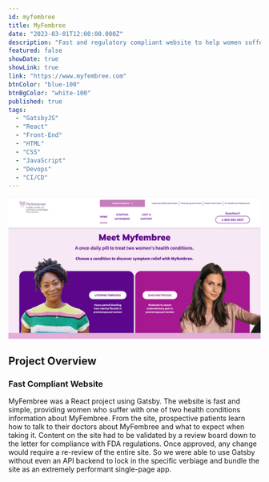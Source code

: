 ```yaml
---
id: myfembree
title: MyFembree
date: "2023-03-01T12:00:00.000Z"
description: "Fast and regulatory compliant website to help women suffering from one of two sets of symptoms find information about MyFembree."
featured: false
showDate: true
showLink: true
link: "https://www.myfembree.com"
btnColor: "blue-100"
btnBgColor: "white-100"
published: true
tags:
  - "GatsbyJS"
  - "React"
  - "Front-End"
  - "HTML"
  - "CSS"
  - "JavaScript"
  - "Devops"
  - "CI/CD"
---
```


[![MyFembree](./images/myfembree.webp)](https://www.myfembree.com)

## Project Overview
### Fast Compliant Website
MyFembree was a React project using Gatsby. The website is fast and simple, providing women who suffer with one of two health conditions information about MyFembree. From the site, prospective patients learn how to talk to their doctors about MyFembree and what to expect when taking it. Content on the site had to be validated by a review board down to the letter for compliance with FDA regulations. Once approved, any change would require a re-review of the entire site. So we were able to use Gatsby without even an API backend to lock in the specific verbiage and bundle the site as an extremely performant single-page app.
